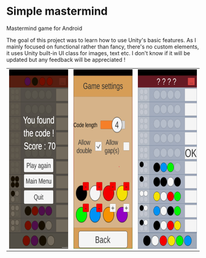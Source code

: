 # Simple mastermind

Mastermind game for Android

The goal of this project was to learn how to use Unity's basic features.
As I mainly focused on functional rather than fancy, there's no custom elements, it uses Unity built-in UI class for images, text etc.
I don't know if it will be updated but any feedback will be appreciated !

<table border="0">
<tr>
<td><img src="https://raw.githubusercontent.com/Mrflo67/Simple-Mastermind/master/Readmedata/Mastermind1.jpg" width="216" height="468" alt="Screenshot-Mastermind1" border="0">
</td>
<td><img src="https://raw.githubusercontent.com/Mrflo67/Simple-Mastermind/master/Readmedata/Mastermind2.jpg" width="216" height="468" alt="Screenshot-Mastermind2" border="0">
</td>
<td><img src="https://raw.githubusercontent.com/Mrflo67/Simple-Mastermind/master/Readmedata/Mastermind3.jpg" width="216" height="468" alt="Screenshot-Mastermind3" border="0">
</td>
</tr>
</table>

